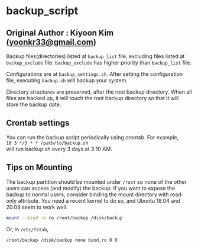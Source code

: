 # backup_script

## Original Author : Kiyoon Kim (yoonkr33@gmail.com)

Backup files(directories) listed at `backup_list` file, excluding files listed at `backup_exclude` file.
`backup_exclude` has higher priority than `backup_list` file.

Configurations are at `backup_settings.sh`. After setting the configuration file, executing `backup.sh` will backup your system.

Directory structures are preserved, after the root backup directory. When all files are backed up, it will touch the root backup directory so that it will store the backup date.

## Crontab settings
You can run the backup script periodically using crontab. For example,  
`10 3 */3 * * /path/to/backup.sh`  
will run backup.sh every 3 days at 3:10 AM.


## Tips on Mounting

The backup partition should be mounted under `/root` so none of the other users can access (and modify) the backup. If you want to expose the backup to normal users, consider binding the mount directory with read-only attribute. You need a recent kernel to do so, and Ubuntu 18.04 and 20.04 seem to work well.

```bash
mount --bind -o ro /root/backup /disk/backup
```

Or, in `/etc/fstab`,

```
/root/backup /disk/backup none bind,ro 0 0
```
